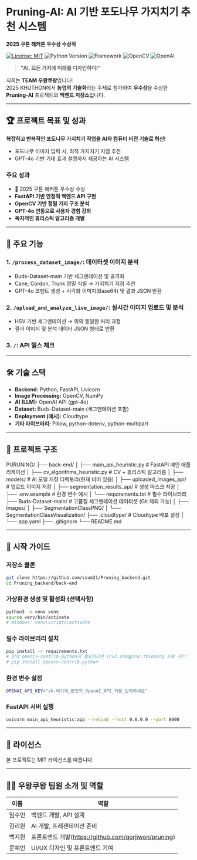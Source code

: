# Pruning-AI: AI 기반 포도나무 가지치기 추천 시스템
**2025 쿠톤 해커톤 우수상 수상작**

[![License: MIT](https://img.shields.io/badge/License-MIT-yellow.svg)](https://opensource.org/licenses/MIT) 
![Python Version](https://img.shields.io/badge/python-3.9%2B-blue)
![Framework](https://img.shields.io/badge/Framework-FastAPI-green)
![OpenCV](https://img.shields.io/badge/OpenCV-사용-orange)
![OpenAI](https://img.shields.io/badge/OpenAI%20API-GPT--4o-purple)

> **"AI, 모든 가지에 미래를 디자인하다!"**

저희는 **TEAM 우왕쿠왕**입니다!  
2025 KHUTHON에서 **농업의 기술화**라는 주제로 참가하여 **우수상**을 수상한 **Pruning-AI** 프로젝트의 **백엔드 저장소**입니다.

---

## 🏆 프로젝트 목표 및 성과

**복잡하고 반복적인 포도나무 가지치기 작업을 AI와 컴퓨터 비전 기술로 혁신!**

- 포도나무 이미지 입력 시, 최적 가지치기 지점 추천
- GPT-4o 기반 기대 효과 설명까지 제공하는 AI 시스템

### 주요 성과
- 🏅 2025 쿠톤 해커톤 우수상 수상  
- **FastAPI 기반 안정적 백엔드 API 구현**
- **OpenCV 기반 정밀 가지 구조 분석**
- **GPT-4o 연동으로 사용자 경험 강화**
- **독자적인 휴리스틱 알고리즘 개발**

---

## 🌟 주요 기능

### 1. `/process_dataset_image/`: 데이터셋 이미지 분석
- Buds-Dataset-main 기반 세그멘테이션 및 골격화
- Cane, Cordon, Trunk 정밀 식별 → 가지치기 지점 추천
- GPT-4o 코멘트 생성 + 시각화 이미지(Base64) 및 결과 JSON 반환

### 2. `/upload_and_analyze_live_image/`: 실시간 이미지 업로드 및 분석
- HSV 기반 세그멘테이션 → 위와 동일한 처리 과정
- 결과 이미지 및 분석 데이터 JSON 형태로 반환

### 3. `/`: API 헬스 체크

---

## 🛠️ 기술 스택

- **Backend:** Python, FastAPI, Uvicorn  
- **Image Processing:** OpenCV, NumPy  
- **AI (LLM):** OpenAI API (gpt-4o)  
- **Dataset:** Buds-Dataset-main (세그멘테이션 포함)  
- **Deployment (예시):** Cloudtype  
- **기타 라이브러리:** Pillow, python-dotenv, python-multipart

---

## 📂 프로젝트 구조

PURUNING/
├── back-end/
│ ├── main_api_heuristic.py # FastAPI 메인 애플리케이션
│ ├── cv_algorithms_heuristic.py # CV + 휴리스틱 알고리즘
│ ├── models/ # AI 모델 저장 디렉토리(현재 비어 있음)
│ ├── uploaded_images_api/ # 업로드 이미지 저장
│ ├── segmentation_results_api/ # 생성 마스크 저장
│ ├── .env.example # 환경 변수 예시
│ └── requirements.txt # 필수 라이브러리
├── Buds-Dataset-main/ # 고품질 세그멘테이션 데이터셋 (Git 제외 가능)
│ ├── Images/
│ ├── SegmentationClassPNG/
│ └── SegmentationClassVisualization/
├── .cloudtype/ # Cloudtype 배포 설정
│ └── app.yaml
├── .gitignore
└── README.md


---

## 🚀 시작 가이드

### 저장소 클론
```bash
git clone https://github.com/ssum21/Pruning_backend.git
cd Pruning_backend/back-end
```

### 가상환경 생성 및 활성화 (선택사항)
```bash
python3 -m venv venv
source venv/bin/activate 
# Windows: venv\Scripts\activate
```

### 필수 라이브러리 설치
```bash
pip install -r requirements.txt
# 만약 opencv-contrib-python이 필요하다면 (cv2.ximgproc.thinning 사용 시):
# pip install opencv-contrib-python
```

### 환경 변수 설정
```bash
OPENAI_API_KEY="sk-여기에_본인의_OpenAI_API_키를_입력하세요"
```

### FastAPI 서버 실행
```bash
uvicorn main_api_heuristic:app --reload --host 0.0.0.0 --port 8000
```

---

## 📜 라이선스
본 프로젝트는 MIT 라이선스를 따릅니다.

---

## 👨‍💻 우왕쿠왕 팀원 소개 및 역할
| 이름 | 역할 |
|------|------|
| 임수민 | 백엔드 개발, API 설계 |
| 김리원 | AI 개발, 프레젠테이션 준비 |
| 백지원 | 프론트엔드 개발(https://github.com/qorjiwon/pruning)|
| 문예빈 | UI/UX 디자인 및 프론트엔드 기여 |


